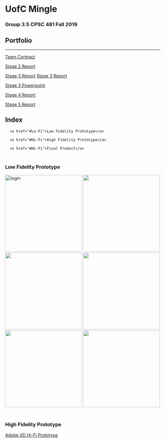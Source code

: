 # UofC Mingle
### Group 3.5 CPSC 481 Fall 2019
## Portfolio

---


<a href="https://colin-lacey.github.io/UofC-Mingle/pdf/TeamContract.pdf">Team Contract</a>

<a href="https://colin-lacey.github.io/UofC-Mingle/pdf/report.pdf">Stage 2 Report</a>

[Stage 3 Report](../pdf/report3.pdf)
 <a href="https://colin-lacey.github.io/UofC-Mingle/pdf/report3.pdf">Stage 3 Report</a>
 
 <a href="https://colin-lacey.github.io/UofC-Mingle/pdf/ppt3.pptx">Stage 3 Powerpoint</a>
 
 <a href="https://colin-lacey.github.io/UofC-Mingle/pdf/report4.pdf">Stage 4 Report</a>
 
 <a href="https://colin-lacey.github.io/UofC-Mingle/pdf/report5.pdf">Stage 5 Report</a>

## Index
<section>
  <nav id="nav">
      
      <a href="#Lo-Fi">Low Fidelity Prototype</a>
      
      <a href="#Hi-Fi">High Fidelity Prototype</a>
      
      <a href="#Hi-Fi">Final Product</a>
      
  </nav>
</section>



<section id="Lo-Fi">
  <h3><br/>Low Fidelity Prototype</h3>
  <img src="https://colin-lacey.github.io/UofC-Mingle/images/login.jpg" width="250" alt="login">
  <img src="https://colin-lacey.github.io/UofC-Mingle/images/categories.jpg" width="250" alt="">
  <img src="https://colin-lacey.github.io/UofC-Mingle/images/scroll.jpg" width="250" alt="">
  <img src="https://colin-lacey.github.io/UofC-Mingle/images/clublisting.jpg" width="250" alt="">
  <img src="https://colin-lacey.github.io/UofC-Mingle/images/clubpage.jpg" width="250" alt="">
  <img src="https://colin-lacey.github.io/UofC-Mingle/images/map.jpg" width="250" alt="">
<section id="Hi-Fi">
  <h3><br/>High Fidelity Prototype</h3>
  <a href="https://colin-lacey.github.io/UofC-Mingle/pdf/report.pdf">Adobe XD Hi-Fi Prototype</a>
  

  

<section>
